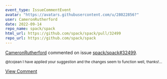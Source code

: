```yaml
---
event_type: IssueCommentEvent
avatar: "https://avatars.githubusercontent.com/u/28022856?"
user: CameronRutherford
date: 2022-09-14
repo_name: spack/spack
html_url: https://github.com/spack/spack/pull/32499
repo_url: https://github.com/spack/spack
---
```


<a href='https://github.com/CameronRutherford' target='_blank'>CameronRutherford</a> commented on issue <a href='https://github.com/spack/spack/pull/32499' target='_blank'>spack/spack#32499</a>.

<small>@tcojean I have applied your suggestion and the changes seem to function well, thanks!...</small>

<a href='https://github.com/spack/spack/pull/32499' target='_blank'>View Comment</a>
